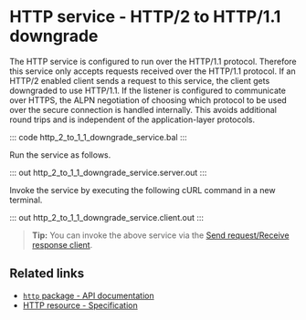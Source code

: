 # HTTP service - HTTP/2 to HTTP/1.1 downgrade

The HTTP service is configured to run over the HTTP/1.1 protocol. Therefore this service only accepts requests received over the HTTP/1.1 protocol. If an HTTP/2 enabled client sends a request to this service, the client gets downgraded to use HTTP/1.1. If the listener is configured to communicate over HTTPS, the ALPN negotiation of choosing which protocol to be used over the secure connection is handled internally. This avoids additional round trips and is independent of the application-layer protocols.

::: code http_2_to_1_1_downgrade_service.bal :::

Run the service as follows.

::: out http_2_to_1_1_downgrade_service.server.out :::

Invoke the service by executing the following cURL command in a new terminal.

::: out http_2_to_1_1_downgrade_service.client.out :::

>**Tip:** You can invoke the above service via the [Send request/Receive response client](/learn/by-example/http-client-send-request-receive-response/).

## Related links
- [`http` package - API documentation](https://lib.ballerina.io/ballerina/http/latest/)
- [HTTP resource - Specification](https://ballerina.io/spec/http/#23-resource)
